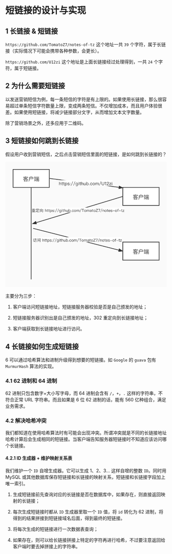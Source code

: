 # 短链接的设计与实现

## 1 长链接 & 短链接

`https://github.com/TomatoZ7/notes-of-tz` 这个地址一共 `39` 个字符，属于长链接（实际情况下可能会携带各种参数，会更长）。

`https://github.com/U12zi` 这个地址是上面长链接经过处理得到，一共 `24` 个字符，属于短链接。

## 2 为什么需要短链接

以发送营销短信为例，每一条短信的字符是有上限的。如果使用长链接，那么很容易超过单条短信字符数量上限，变成两条短信。不仅增加成本，而且用户体验很差。如果使用短链接，将减少链接部分文字，从而增加文本文字数量。

除了营销场景之外，还多应用于二维码。

## 3 短链接如何跳到长链接

假设用户收到营销短信，之后点击营销短信里面的短链接，是如何跳到长链接的？

![image](Images/short_link_1.jpg)

主要分为三步：

1. 客户端访问短链接地址，短链接服务器校验是否是自己颁发的地址；

2. 短链接服务器识别出是自己颁发的地址，302 重定向到长链接地址；

3. 客户端获取到长链接地址进行访问。

## 4 长链接如何生成短链接
 6 
可以通过哈希算法和进制升级得到想要的短链接。如 `Google` 的 `guava` 包有 `MurmurHash` 算法的实现。

### 4.1 62 进制和 64 进制

62 进制只包含数字+大小写字母，而 64 进制会含有 `/`，`+`，`.` 这样的字符串，不符合正常 URL 字符串。而且如果是 6 位 62 进制的话，能有 560 亿种组合，满足业务需求。

### 4.2 解决哈希冲突

我们都知道在使用哈希算法时有可能会出现冲突。所谓冲突就是不同的长链接地址哈希计算后会生成相同的短链接。当客户端告知服务器短链接时不知道应该访问哪个长链接。

#### 4.2.1 ID 生成器 + 维护映射关系表

我们维护一个 `ID` 自增生成器。它可以生成 1、2、3... 这样自增的整数 `ID`。同时用 MySQL 或其他数据库保存短链接和长链接的映射关系，短链接和长链接字段加上唯一索引。

1. 生成短链接前先查询对应的长链接是否在数据库中，如果存在，则直接返回映射的长链接；

2. 每次生成短链接时都从 `ID` 生成器里取一个 `ID` 值，将 `id` 转化为 62 进制，将得到的结果拼接到短链接域名后面，得到最终的短链接。

3. 将每次生成的短链接进行一次数据表查询；

4. 如果存在，则可以给长链接拼接上特定的字符再进行哈希，不过要注意返回给客户端时要去掉拼接上的字符串。
